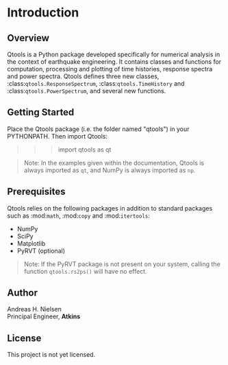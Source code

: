 Introduction
============

Overview
--------

Qtools is a Python package developed specifically for numerical analysis in the context of earthquake engineering. It contains classes and functions for computation, processing and plotting of time histories, response spectra and power spectra. Qtools defines three new classes, :class:`qtools.ResponseSpectrum`, :class:`qtools.TimeHistory` and :class:`qtools.PowerSpectrum`, and several new functions.

Getting Started
---------------

Place the Qtools package (i.e. the folder named "qtools") in your PYTHONPATH. Then import Qtools:

   >>>import qtools as qt
   
> Note: In the examples given within the documentation, Qtools is always imported as `qt`, and NumPy is always imported as `np`.  

Prerequisites
-------------

Qtools relies on the following packages in addition to standard packages such as :mod:`math`, :mod:`copy` and :mod:`itertools`:

* NumPy
* SciPy
* Matplotlib
* PyRVT (optional)

> Note: If the PyRVT package is not present on your system, calling the function `qtools.rs2ps()` will have no effect. 

Author
------

Andreas H. Nielsen<br>
Principal Engineer, **Atkins**

License
-------

This project is not yet licensed.

